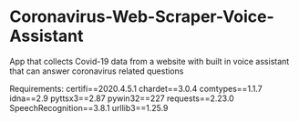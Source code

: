 # Coronavirus-Web-Scraper-Voice-Assistant
App that collects Covid-19 data from a website with built in voice assistant that can answer coronavirus related questions

Requirements:
certifi==2020.4.5.1
chardet==3.0.4
comtypes==1.1.7
idna==2.9
pyttsx3==2.87
pywin32==227
requests==2.23.0
SpeechRecognition==3.8.1
urllib3==1.25.9

